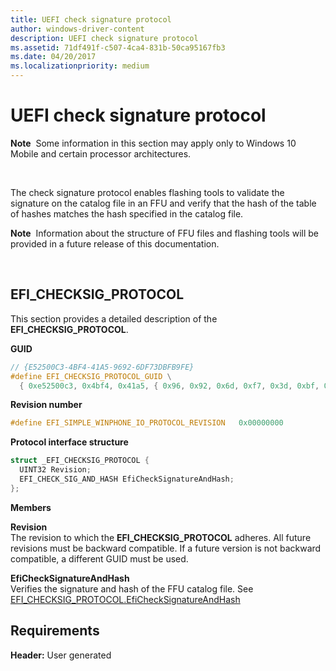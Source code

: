 ```yaml
---
title: UEFI check signature protocol
author: windows-driver-content
description: UEFI check signature protocol
ms.assetid: 71df491f-c507-4ca4-831b-50ca95167fb3
ms.date: 04/20/2017
ms.localizationpriority: medium
---
```


# UEFI check signature protocol


**Note**  Some information in this section may apply only to Windows 10 Mobile and certain processor architectures.

 

The check signature protocol enables flashing tools to validate the signature on the catalog file in an FFU and verify that the hash of the table of hashes matches the hash specified in the catalog file.

**Note**  Information about the structure of FFU files and flashing tools will be provided in a future release of this documentation.

 

## EFI\_CHECKSIG\_PROTOCOL


This section provides a detailed description of the **EFI\_CHECKSIG\_PROTOCOL**.

**GUID**

```cpp
// {E52500C3-4BF4-41A5-9692-6DF73DBFB9FE}
#define EFI_CHECKSIG_PROTOCOL_GUID \
  { 0xe52500c3, 0x4bf4, 0x41a5, { 0x96, 0x92, 0x6d, 0xf7, 0x3d, 0xbf, 0xb9, 0xfe } }
```

**Revision number**

```cpp
#define EFI_SIMPLE_WINPHONE_IO_PROTOCOL_REVISION   0x00000000
```

**Protocol interface structure**

```cpp
struct _EFI_CHECKSIG_PROTOCOL {
  UINT32 Revision;
  EFI_CHECK_SIG_AND_HASH EfiCheckSignatureAndHash;
};
```

**Members**

<a href="" id="revision"></a>**Revision**  
The revision to which the **EFI\_CHECKSIG\_PROTOCOL** adheres. All future revisions must be backward compatible. If a future version is not backward compatible, a different GUID must be used.

<a href="" id="efichecksignatureandhash"></a>**EfiCheckSignatureAndHash**  
Verifies the signature and hash of the FFU catalog file. See [EFI\_CHECKSIG\_PROTOCOL.EfiCheckSignatureAndHash](efi-checksig-protocolefichecksignatureandhash.md)

## Requirements


**Header:** User generated
